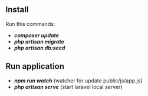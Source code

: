 ## Install

Run this commands:

- <b><i>composer update</i></b>
- <b><i>php artisan migrate</i></b>
- <b><i>php artisan db:seed</i></b>

## Run application

- <b><i>npm run watch</i></b> (watcher for update public/js/app.js)
- <b><i>php artisan serve</i></b>  (start laravel local server)
